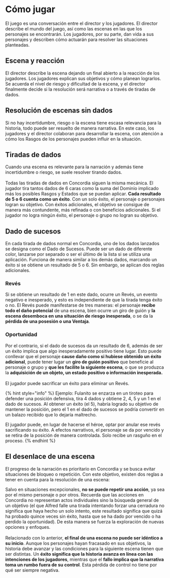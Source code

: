 # Cómo jugar

El juego es una conversación entre el director y los jugadores. El director describe el mundo del juego, así como las escenas en las que los personajes se encontrarán. Los jugadores, por su parte, dan vida a sus personajes y describen cómo actuarán para resolver las situaciones planteadas.

## Escena y reacción

El director describe la escena dejando un final abierto a la reacción de los jugadores. Los jugadores explican sus objetivos y cómo planean lograrlos. Se acuerda el nivel de riesgo y dificultad de la escena, y el director finalmente decide si la resolución será narrativa o a través de tiradas de dados.

## Resolución de escenas sin dados

Si no hay incertidumbre, riesgo o la escena tiene escasa relevancia para la historia, todo puede ser resuelto de manera narrativa. En este caso, los jugadores y el director colaboran para desarrollar la escena, con atención a cómo los Rasgos de los personajes pueden influir en la situación.

## Tiradas de dados

Cuando una escena es relevante para la narración y además tiene incertidumbre o riesgo, se suele resolver tirando dados.\
\
Todas las tiradas de dados en Concordia siguen la misma mecánica. El jugador tira tantos dados de 6 caras como la suma del Dominio implicado más los posibles Rasgos y Estados que se puedan aplicar. **Cada resultado de 5 o 6 cuenta como un éxito**. Con un solo éxito, el personaje o personajes logran su objetivo. Con éxitos adicionales, el objetivo se consigue de manera más contundente, más refinada o con beneficios adicionales. Si el jugador no logra ningún éxito, el personaje o grupo no logran su objetivo.

## Dado de sucesos

En cada tirada de dados normal en Concordia, uno de los dados lanzados se designa como el Dado de Sucesos. Puede ser un dado de diferente color, lanzarse por separado o ser el último de la lista si se utiliza una aplicación. Funciona de manera similar a los demás dados, marcando un éxito si se obtiene un resultado de 5 o 6. Sin embargo, se aplican dos reglas adicionales.

### Revés

Si se obtiene un resultado de 1 en este dado, ocurre un Revés, un evento negativo e inesperado, y esto es independiente de que la tirada tenga éxito o no. El Revés puede manifestarse de tres maneras: el personaje **recibe todo el daño potencial** de una escena, bien ocurre un giro de guión y **la escena desemboca en una situación de riesgo inesperada**, o se da la **pérdida de una posesión o una Ventaja**.

### Oportunidad

Por el contrario, si el dado de sucesos da un resultado de 6, además de ser un éxito implica que algo inesperadamente positivo tiene lugar. Esto puede conllevar que el personaje **cause daño como si hubiese obtenido un éxito adicional**, puede tener lugar un **giro de guión positivo** que beneficie al personaje o grupo y **que les facilite la siguiente escena**, o que se produzca la **adquisición de un objeto, un estado positivo o información inesperada.**\
\
El jugador puede sacrificar un éxito para eliminar un Revés.

{% hint style="info" %}
Ejemplo: Fulanito se enzarza en un tiroteo para defender una posición defensiva, tira 4 dados y obtiene 2, 4, 5 y un 1 en el dado de sucesos. Al obtener un éxito (el 5), habría logrado su objetivo de mantener la posición, pero el 1 en el dado de sucesos se podría convertir en un balazo recibido que lo dejaría maltrecho.

El jugador puede, en lugar de hacerse el héroe, optar por anular ese revés sacrificando su éxito. A efectos narrativos, el personaje se da por vencido y se retira de la posición de manera controlada. Solo recibe un rasguño en el proceso.
{% endhint %}

## El desenlace de una escena

El progreso de la narración es prioritario en Concordia y se busca evitar situaciones de bloqueo o repetición. Con este objetivo, existen dos reglas a tener en cuenta para la resolución de una escena:

Salvo en situaciones excepcionales, **no se puede repetir una acción**, ya sea por el mismo personaje o por otros. Recuerda que las acciones en Concordia no representan actos individuales sino la búsqueda general de un objetivo (el que Alfred falle una tirada intentando forzar una cerradura no significa que haya hecho un solo intento, este resultado significa que quizá ha probado quince veces sin éxito, hasta que se ha dado por vencido o ha perdido la oportunidad). De esta manera se fuerza la exploración de nuevas opciones y enfoques.\
\
Relacionado con lo anterior, **el final de una escena no puede ser idéntico a su inicio**. Aunque los personajes hayan fracasado en sus objetivos, la historia debe avanzar y las condiciones para la siguiente escena tienen que ser distintas. Un **éxito significa que la historia avanza en línea con las intenciones de los jugadores**, mientras que el **fallo implica que la narrativa toma un rumbo fuera de su control**. Esta pérdida de control no tiene por qué ser siempre negativa.
